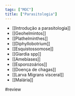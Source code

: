 ```yaml
---
tags: ["MOC"]
title: ["Parasitologia"]
---
```


+ [[Introdução a parasitologia]]
+ [[Geohelmintos]]
+ [[Plathelminthes]]
+ [[Diphyllobotrium]]
+ [[Esquistossomose]]
+ [[Giardia spp]]
+ [[Amebíases]]
+ [[Esporozoários]]
+ [[Doença de chagas]]
+ [[Larva Migrans visceral]]
+ [[Malária]]


#review 
